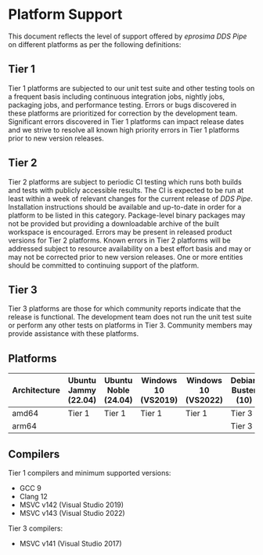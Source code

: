 # Platform Support

This document reflects the level of support offered by *eprosima DDS Pipe* on different platforms as per the following
definitions:

## Tier 1

Tier 1 platforms are subjected to our unit test suite and other testing tools on a frequent basis including continuous
integration jobs, nightly jobs, packaging jobs, and performance testing.
Errors or bugs discovered in these platforms are prioritized for correction by the development team.
Significant errors discovered in Tier 1 platforms can impact release dates and we strive to resolve all known high
priority errors in Tier 1 platforms prior to new version releases.

## Tier 2

Tier 2 platforms are subject to periodic CI testing which runs both builds and tests with publicly accessible results.
The CI is expected to be run at least within a week of relevant changes for the current release of *DDS Pipe*.
Installation instructions should be available and up-to-date in order for a platform to be listed in this category.
Package-level binary packages may not be provided but providing a downloadable archive of the built workspace is
encouraged.
Errors may be present in released product versions for Tier 2 platforms.
Known errors in Tier 2 platforms will be addressed subject to resource availability on a best effort basis and may or
may not be corrected prior to new version releases.
One or more entities should be committed to continuing support of the platform.

## Tier 3

Tier 3 platforms are those for which community reports indicate that the release is functional.
The development team does not run the unit test suite or perform any other tests on platforms in Tier 3.
Community members may provide assistance with these platforms.

## Platforms

|Architecture|Ubuntu Jammy (22.04)|Ubuntu Noble (24.04)|Windows 10 (VS2019)|Windows 10 (VS2022)|Debian Buster (10)|
|------------|--------------------|--------------------|-------------------|-------------------|------------------|
|amd64       |Tier 1              |Tier 1              |Tier 1             |Tier 1             |Tier 3            |
|arm64       |                    |                    |                   |                   |Tier 3            |

## Compilers

Tier 1 compilers and minimum supported versions:

* GCC 9
* Clang 12
* MSVC v142 (Visual Studio 2019)
* MSVC v143 (Visual Studio 2022)

Tier 3 compilers:

* MSVC v141 (Visual Studio 2017)
